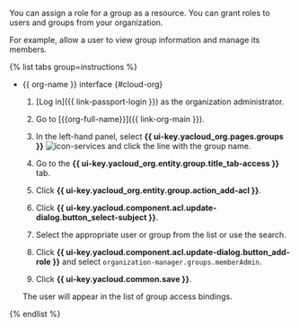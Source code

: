 You can assign a role for a group as a resource. You can grant roles to users and groups from your organization.

For example, allow a user to view group information and manage its members.

{% list tabs group=instructions %}

- {{ org-name }} interface {#cloud-org}

   1. [Log in]({{ link-passport-login }}) as the organization administrator.

   1. Go to [{{org-full-name}}]({{ link-org-main }}).

   1. In the left-hand panel, select **{{ ui-key.yacloud_org.pages.groups }}** ![icon-services](../../_assets/console-icons/persons.svg) and click the line with the group name.

   1. Go to the **{{ ui-key.yacloud_org.entity.group.title_tab-access }}** tab.

   1. Click **{{ ui-key.yacloud_org.entity.group.action_add-acl }}**.

   1. Click **{{ ui-key.yacloud.component.acl.update-dialog.button_select-subject }}**.

   1. Select the appropriate user or group from the list or use the search.

   1. Click **{{ ui-key.yacloud.component.acl.update-dialog.button_add-role }}** and select `organization-manager.groups.memberAdmin`.

   1. Click **{{ ui-key.yacloud.common.save }}**.

   The user will appear in the list of group access bindings.

{% endlist %}
